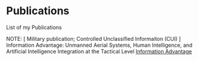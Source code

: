 # Publications
List of my Publications

NOTE: [ Military publication; Controlled Unclassified Informaiton (CUI) ] Information Advantage: Unmanned Aerial Systems, Human Intelligence, and Artificial Intelligence Integration at the Tactical Level [ Information Advantage ]([https://armyeitaas.sharepoint-mil.us/teams/lessonslearned/CALL%20Publications/Forms/AllItems.aspx?id=%2Fteams%2Flessonslearned%2FCALL%20Publications%2F24%2D892%5FInformation%20Advantage%20%28Jul%2024%29%20%28CUI%29%2Epdf&parent=%2Fteams%2Flessonslearned%2FCALL%20Publications](https://armyeitaas.sharepoint-mil.us/teams/lessonslearned/SitePages/New-Publication-3.aspx?csf=1&web=1&e=CULumL&CID=c9c8628a-c952-42f1-922b-5a013b15a354))
